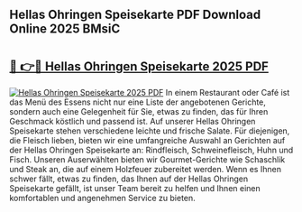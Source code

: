 ## Hellas Ohringen Speisekarte PDF Download Online 2025 BMsiC

# <h2><a href="http://gcazc62.nevu.top/?p=Hellas+Ohringen+Speisekarte">🔗 👉🔴 Hellas Ohringen Speisekarte 2025 PDF</a></h2>

[![Hellas Ohringen Speisekarte 2025 PDF](https://i.imgur.com/dBaPXMq.png)](http://gcazc62.nevu.top/?p=Hellas+Ohringen+Speisekarte)
In einem Restaurant oder Café ist das Menü des Essens nicht nur eine Liste der angebotenen Gerichte, sondern auch eine Gelegenheit für Sie, etwas zu finden, das für Ihren Geschmack köstlich und passend ist. Auf unserer Hellas Ohringen Speisekarte stehen verschiedene leichte und frische Salate. Für diejenigen, die Fleisch lieben, bieten wir eine umfangreiche Auswahl an Gerichten auf der Hellas Ohringen Speisekarte an: Rindfleisch, Schweinefleisch, Huhn und Fisch. Unseren Auserwählten bieten wir Gourmet-Gerichte wie Schaschlik und Steak an, die auf einem Holzfeuer zubereitet werden. Wenn es Ihnen schwer fällt, etwas zu finden, das Ihnen auf der Hellas Ohringen Speisekarte gefällt, ist unser Team bereit zu helfen und Ihnen einen komfortablen und angenehmen Service zu bieten.

